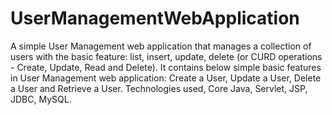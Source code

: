 # UserManagementWebApplication
A simple User Management web application that manages a collection of users with the basic feature: list, insert, update, delete (or CURD operations - Create, Update, Read and Delete). It contains below simple basic features in User Management web application: Create a User, Update a User, Delete a User and Retrieve a User.
Technologies used, Core Java, Servlet, JSP, JDBC, MySQL.
